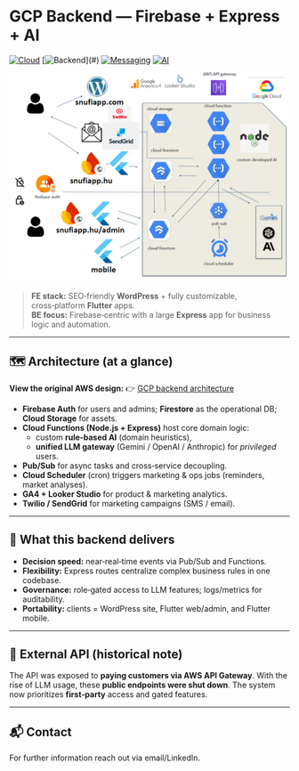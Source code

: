 # GCP Backend — Firebase + Express + AI

[![Cloud](https://img.shields.io/badge/Cloud-Google%20Cloud-4285F4.svg)](#)
[![Backend](https://img.shields.io/badge/Backend-Firebase%20%7C%20Express%20(Node.js)-10B981.svg)](#)
[![Messaging](https://img.shields.io/badge/Messaging-Pub%2FSub%20%7C%20Scheduler-6366F1.svg)](#)
[![AI](https://img.shields.io/badge/AI-Rule--based%20%2B%20LLM%20gateway-111827.svg)](#)

<!-- Optional hero image -->
![Architecture cover](./gcp_backend_snufi.png)

> **FE stack:** SEO‑friendly **WordPress** + fully customizable, cross‑platform **Flutter** apps.  
> **BE focus:** Firebase‑centric with a large **Express** app for business logic and automation.

---

## 🗺️ Architecture (at a glance)
**View the original AWS design:** 👉 [GCP backend architecture](./gcp_backend_snufi.pdf)

- **Firebase Auth** for users and admins; **Firestore** as the operational DB; **Cloud Storage** for assets.
- **Cloud Functions (Node.js + Express)** host core domain logic:
  - custom **rule‑based AI** (domain heuristics),
  - **unified LLM gateway** (Gemini / OpenAI / Anthropic) for *privileged* users.
- **Pub/Sub** for async tasks and cross‑service decoupling.
- **Cloud Scheduler** (cron) triggers marketing & ops jobs (reminders, market analyses).
- **GA4 + Looker Studio** for product & marketing analytics.
- **Twilio / SendGrid** for marketing campaigns (SMS / email).

---

## 🔑 What this backend delivers
- **Decision speed:** near‑real‑time events via Pub/Sub and Functions.
- **Flexibility:** Express routes centralize complex business rules in one codebase.
- **Governance:** role‑gated access to LLM features; logs/metrics for auditability.
- **Portability:** clients = WordPress site, Flutter web/admin, and Flutter mobile.

---

## 🔐 External API (historical note)
The API was exposed to **paying customers via AWS API Gateway**. With the rise of LLM usage, these **public endpoints were shut down**. The system now prioritizes **first‑party** access and gated features.

---

## 📬 Contact
For further information reach out via email/LinkedIn.
